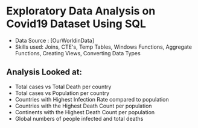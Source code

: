# Exploratory Data Analysis on Covid19 Dataset Using SQL

* Data Source : [OurWorldinData]
* Skills used: Joins, CTE's, Temp Tables, Windows Functions, Aggregate Functions, Creating Views, Converting Data Types
## Analysis Looked at:

* Total cases vs Total Death per country
* Total cases vs Population per country
* Countries with Highest Infection Rate compared to population
* Countries with the Highest Death Count per population
* Continents with the Highest Death Count per population
* Global numbers of people infected and total deaths

